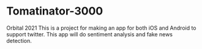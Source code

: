 # Tomatinator-3000
Orbital 2021
This is a project for making an app for both iOS and Android to support twitter.
This app will do sentiment analysis and fake news detection.
